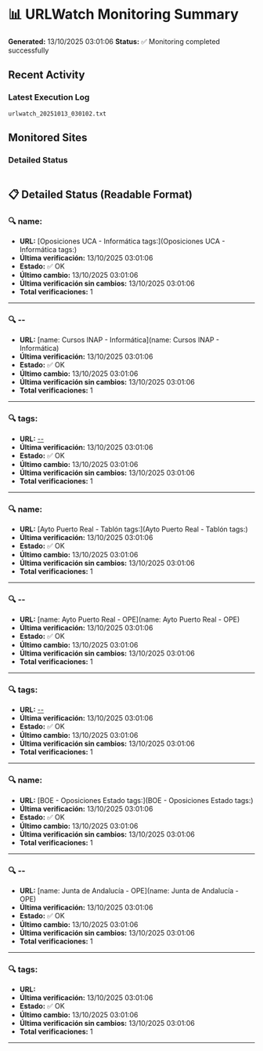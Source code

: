 # 📊 URLWatch Monitoring Summary

**Generated:** 13/10/2025 03:01:06
**Status:** ✅ Monitoring completed successfully

## Recent Activity

### Latest Execution Log
`urlwatch_20251013_030102.txt`

## Monitored Sites

### Detailed Status
```
```

## 📋 Detailed Status (Readable Format)

### 🔍 name:

- **URL:** [Oposiciones UCA - Informática	tags:](Oposiciones UCA - Informática	tags:)
- **Última verificación:** 13/10/2025 03:01:06
- **Estado:** ✅ OK
- **Último cambio:** 13/10/2025 03:01:06
- **Última verificación sin cambios:** 13/10/2025 03:01:06
- **Total verificaciones:** 1

---

### 🔍 --

- **URL:** [name: Cursos INAP - Informática](name: Cursos INAP - Informática)
- **Última verificación:** 13/10/2025 03:01:06
- **Estado:** ✅ OK
- **Último cambio:** 13/10/2025 03:01:06
- **Última verificación sin cambios:** 13/10/2025 03:01:06
- **Total verificaciones:** 1

---

### 🔍 tags:

- **URL:** [--](--)
- **Última verificación:** 13/10/2025 03:01:06
- **Estado:** ✅ OK
- **Último cambio:** 13/10/2025 03:01:06
- **Última verificación sin cambios:** 13/10/2025 03:01:06
- **Total verificaciones:** 1

---

### 🔍 name:

- **URL:** [Ayto Puerto Real - Tablón	tags:](Ayto Puerto Real - Tablón	tags:)
- **Última verificación:** 13/10/2025 03:01:06
- **Estado:** ✅ OK
- **Último cambio:** 13/10/2025 03:01:06
- **Última verificación sin cambios:** 13/10/2025 03:01:06
- **Total verificaciones:** 1

---

### 🔍 --

- **URL:** [name: Ayto Puerto Real - OPE](name: Ayto Puerto Real - OPE)
- **Última verificación:** 13/10/2025 03:01:06
- **Estado:** ✅ OK
- **Último cambio:** 13/10/2025 03:01:06
- **Última verificación sin cambios:** 13/10/2025 03:01:06
- **Total verificaciones:** 1

---

### 🔍 tags:

- **URL:** [--](--)
- **Última verificación:** 13/10/2025 03:01:06
- **Estado:** ✅ OK
- **Último cambio:** 13/10/2025 03:01:06
- **Última verificación sin cambios:** 13/10/2025 03:01:06
- **Total verificaciones:** 1

---

### 🔍 name:

- **URL:** [BOE - Oposiciones Estado	tags:](BOE - Oposiciones Estado	tags:)
- **Última verificación:** 13/10/2025 03:01:06
- **Estado:** ✅ OK
- **Último cambio:** 13/10/2025 03:01:06
- **Última verificación sin cambios:** 13/10/2025 03:01:06
- **Total verificaciones:** 1

---

### 🔍 --

- **URL:** [name: Junta de Andalucía - OPE](name: Junta de Andalucía - OPE)
- **Última verificación:** 13/10/2025 03:01:06
- **Estado:** ✅ OK
- **Último cambio:** 13/10/2025 03:01:06
- **Última verificación sin cambios:** 13/10/2025 03:01:06
- **Total verificaciones:** 1

---

### 🔍 tags:

- **URL:** []()
- **Última verificación:** 13/10/2025 03:01:06
- **Estado:** ✅ OK
- **Último cambio:** 13/10/2025 03:01:06
- **Última verificación sin cambios:** 13/10/2025 03:01:06
- **Total verificaciones:** 1

---

